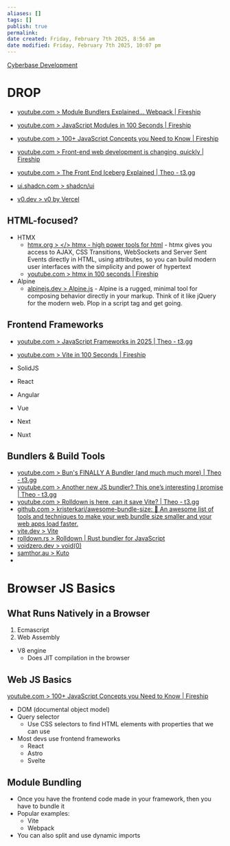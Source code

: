 ```yaml
---
aliases: []
tags: []
publish: true
permalink:
date created: Friday, February 7th 2025, 8:56 am
date modified: Friday, February 7th 2025, 10:07 pm
---
```


[Cyberbase Development](../../📁%2051%20-%20Cyberbase/Cyberbase%20Development/Cyberbase%20Development.md)

# DROP 

- [youtube.com > Module Bundlers Explained... Webpack | Fireship](https://www.youtube.com/watch?v=5IG4UmULyoA&list=WL&index=7&t=96s)
- [youtube.com > JavaScript Modules in 100 Seconds | Fireship](https://www.youtube.com/watch?v=qgRUr-YUk1Q)
- [youtube.com > 100+ JavaScript Concepts you Need to Know | Fireship](https://www.youtube.com/watch?v=lkIFF4maKMU)
- [youtube.com > Front-end web development is changing, quickly | Fireship](https://www.youtube.com/watch?v=TBIjgBVFjVI)
- [youtube.com > The Front End Iceberg Explained | Theo - t3․gg](https://www.youtube.com/watch?v=KYDwcUKlxwQ)

- [ui.shadcn.com > shadcn/ui](https://ui.shadcn.com/)
- [v0.dev > v0 by Vercel](https://v0.dev/)
## HTML-focused?

- HTMX
	- [htmx.org > </> htmx - high power tools for html](https://htmx.org/) - htmx gives you access to AJAX, CSS Transitions, WebSockets and Server Sent Events directly in HTML, using attributes, so you can build modern user interfaces with the simplicity and power of hypertext
	- [youtube.com > htmx in 100 seconds | Fireship](https://www.youtube.com/watch?v=r-GSGH2RxJs)
- Alpine
	- [alpinejs.dev > Alpine.js](https://alpinejs.dev/) - Alpine is a rugged, minimal tool for composing behavior directly in your markup. Think of it like jQuery for the modern web. Plop in a script tag and get going.

## Frontend Frameworks

- [youtube.com > JavaScript Frameworks in 2025 | Theo - t3․gg](https://www.youtube.com/watch?v=TKcetuFoYU0)

- [youtube.com > Vite in 100 Seconds | Fireship](https://www.youtube.com/watch?v=KCrXgy8qtjM&list=WL&index=2&t=79s)
- SolidJS
- React
- Angular
- Vue
- Next
- Nuxt

## Bundlers & Build Tools

- [youtube.com > Bun's FINALLY A Bundler (and much much more) | Theo - t3․gg](https://www.youtube.com/watch?v=Y5JrsqBt7sI)
- [youtube.com > Another new JS bundler? This one’s interesting I promise | Theo - t3․gg](https://www.youtube.com/watch?v=_sxwQBWJQHA)
- [youtube.com > Rolldown is here, can it save Vite? | Theo - t3․gg](https://www.youtube.com/watch?v=IDe1zVWoX94)
- [github.com > kristerkari/awesome-bundle-size: 📝 An awesome list of tools and techniques to make your web bundle size smaller and your web apps load faster.](https://github.com/kristerkari/awesome-bundle-size?tab=readme-ov-file#you-dont-need-x)
- [vite.dev > Vite](https://vite.dev/)
- [rolldown.rs > Rolldown | Rust bundler for JavaScript](https://rolldown.rs/)
- [voidzero.dev > void(0)](https://voidzero.dev/)
- [samthor.au > Kuto](https://samthor.au/2024/kuto/)
- 

# Browser JS Basics

## What Runs Natively in a Browser

1. Ecmascript
2. Web Assembly

- V8 engine 
	- Does JIT compilation in the browser

## Web JS Basics

[youtube.com > 100+ JavaScript Concepts you Need to Know | Fireship](https://www.youtube.com/watch?v=lkIFF4maKMU&t=578s)

- DOM (documental object model)
- Query selector
	- Use CSS selectors to find HTML elements with properties that we can use
- Most devs use frontend frameworks
	- React
	- Astro
	- Svelte

## Module Bundling

- Once you have the frontend code made in your framework, then you have to bundle it
- Popular examples:
	- Vite
	- Webpack
- You can also split and use dynamic imports